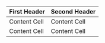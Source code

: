 | First Header  | Second Header |
| ------------- | ------------- |
| Content Cell  | Content Cell  |
| Content Cell  | Content Cell  
